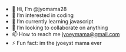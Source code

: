- 👋 Hi, I’m @jyomama28
- 👀 I’m interested in coding
- 🌱 I’m currently learning javascript
- 💞️ I’m looking to collaborate on anything
- 📫 How to reach me jyoeymama@gmail.com
- ⚡ Fun fact: im the jyoeyst mama ever

<!---
jyomama28/jyomama28 is a ✨ special ✨ repository because its `README.md` (this file) appears on your GitHub profile.
You can click the Preview link to take a look at your changes.
--->
